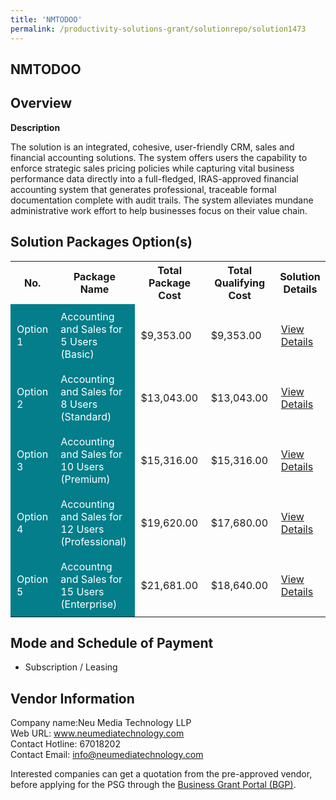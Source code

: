 ```yaml
---
title: 'NMTODOO'
permalink: /productivity-solutions-grant/solutionrepo/solution1473
---
```


## NMTODOO

## Overview

**Description**

The solution is an integrated, cohesive, user-friendly CRM, sales and financial accounting solutions. The system offers users the capability to enforce strategic sales pricing policies while capturing vital business performance data directly into a full-fledged, IRAS-approved financial accounting system that generates professional, traceable formal documentation complete with audit trails. The system alleviates mundane administrative work effort to help businesses focus on their value chain.

## Solution Packages Option(s)

<table>
<tr>
<th><b>No.</b></th>
<th><b>Package Name</b></th>
<th><b>Total Package Cost</b></th>
<th><b>Total Qualifying Cost</b></th>
<th><b>Solution Details</b></th>
</tr>
<tr>
<td style='padding: 10px; background-color: #037E8A; color: #FFFFFF;'>Option 1</td>
<td style='padding: 10px; background-color: #037E8A; color: #FFFFFF;'>Accounting and Sales for 5 Users (Basic)</td>
<td style='padding: 10px;'>$9,353.00</td>
<td style='padding: 10px;'>$9,353.00</td>
<td style='padding: 10px;'><a href='/images/psg/NMT_ODOO_Desensitised_Annex3_Part1.pdf' target='_blank'>View Details</a></td>
</tr>
<tr>
<td style='padding: 10px; background-color: #037E8A; color: #FFFFFF;'>Option 2</td>
<td style='padding: 10px; background-color: #037E8A; color: #FFFFFF;'>Accounting and Sales for 8 Users (Standard)</td>
<td style='padding: 10px;'>$13,043.00</td>
<td style='padding: 10px;'>$13,043.00</td>
<td style='padding: 10px;'><a href='/images/psg/NMT_ODOO_Desensitised_Annex3_Part2.pdf' target='_blank'>View Details</a></td>
</tr>
<tr>
<td style='padding: 10px; background-color: #037E8A; color: #FFFFFF;'>Option 3</td>
<td style='padding: 10px; background-color: #037E8A; color: #FFFFFF;'>Accounting and Sales for 10 Users (Premium)</td>
<td style='padding: 10px;'>$15,316.00</td>
<td style='padding: 10px;'>$15,316.00</td>
<td style='padding: 10px;'><a href='/images/psg/NMT_ODOO_Desensitised_Annex3_Part3.pdf' target='_blank'>View Details</a></td>
</tr>
<tr>
<td style='padding: 10px; background-color: #037E8A; color: #FFFFFF;'>Option 4</td>
<td style='padding: 10px; background-color: #037E8A; color: #FFFFFF;'>Accounting and Sales for 12 Users (Professional)</td>
<td style='padding: 10px;'>$19,620.00</td>
<td style='padding: 10px;'>$17,680.00</td>
<td style='padding: 10px;'><a href='/images/psg/NMT_ODOO_Desensitised_Annex3_Part4.pdf' target='_blank'>View Details</a></td>
</tr>
<tr>
<td style='padding: 10px; background-color: #037E8A; color: #FFFFFF;'>Option 5</td>
<td style='padding: 10px; background-color: #037E8A; color: #FFFFFF;'>Accountng and Sales for 15 Users (Enterprise)</td>
<td style='padding: 10px;'>$21,681.00</td>
<td style='padding: 10px;'>$18,640.00</td>
<td style='padding: 10px;'><a href='/images/psg/NMT_ODOO_Desensitised_Annex3_Part5.pdf' target='_blank'>View Details</a></td>
</tr>
</table>

## Mode and Schedule of Payment

 - Subscription / Leasing

## Vendor Information

 Company name:Neu Media Technology LLP<br>Web URL: www.neumediatechnology.com <br>Contact Hotline: 67018202 <br>Contact Email: info@neumediatechnology.com 

Interested companies can get a quotation from the pre-approved vendor, before applying for the PSG through the <a href='https://www.businessgrants.gov.sg/' target='_blank' rel='noopener'>Business Grant Portal (BGP)</a>.

<script src="/jquery/resize-tables.js"></script>

